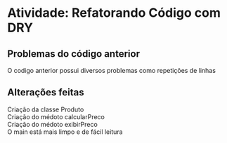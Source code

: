 # Atividade: Refatorando Código com DRY
 
## Problemas do código anterior 
 O codigo anterior possui diversos problemas como repetições de linhas

## Alterações feitas
 Criação da classe Produto  
 Criação do médoto calcularPreco  
 Criação do médoto exibirPreco  
 O main está mais limpo e de fácil leitura